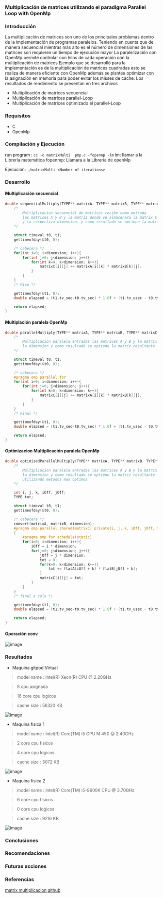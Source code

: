 ### Multiplicación de matrices utilizando el paradigma Parallel Loop with OpenMp

### Introducción

La multiplicación de matrices son uno de los principales problemas dentro de la implementación de programas paralelos.
Teniendo en cuenta que de manera secuencial mientras más alto es el número de dimensiones de las matrices son requieren un tiempo de ejecución mayor
La paralelización con OpenMp permite controlar con hilos de cada operación con la multiplicación de matrices 
Ejemplo que se desarrolló para la implementación es de la multiplicación de matrices cuadradas esto se realiza de manera eficiente con OpenMp además se plantea optimizar con la asignación en memoria para poder evitar los misses de cache. Los resultados de rendimiento se presentan en tres archivos
* Multiplicación de matrices secuencial
* Multiplicación de matrices parallel-Loop
* Multiplicación de matrices optimizado el parallel-Loop

### Requisitos 
* C
* OpenMp

### Compilación y Ejecución

run program :
`cc -o matrixMulti  pmp.c -fopenmp -lm`
lm: llamar a la Librería matemática
fopenmp: Llamara a la Librería de openMp

Ejecución:
`./matrixMulti <Number of iterations>`

### Desarrollo

#### Multiplicación secuencial
```c
double sequentialMultiply(TYPE** matrixA, TYPE** matrixB, TYPE** matrixC, int dimension){
	/*
        Multiplicacion secuencial de matrices recibe como entrada 
        las matrices A y B y la matriz donde se almacenara la matrix C
        y la respectiva dimension. y como resultado se optiene la matrix resultante
	*/

	struct timeval t0, t1;
	gettimeofday(&t0, 0);

	/* cabecera */
	for(int i=0; i<dimension; i++){
		for(int j=0; j<dimension; j++){
			for(int k=0; k<dimension; k++){
				matrixC[i][j] += matrixA[i][k] * matrixB[k][j];
			}
		}
	}
	/* Piso */

	gettimeofday(&t1, 0);
	double elapsed = (t1.tv_sec-t0.tv_sec) * 1.0f + (t1.tv_usec - t0.tv_usec) / 1000000.0f;

	return elapsed;
}

``` 

#### Multiplación paralela OpenMp

```c
double parallelMultiply(TYPE** matrixA, TYPE** matrixB, TYPE** matrixC, int dimension){
	/*
        Multipliacion paralela entradas las matrices A y B y la matrix C
        la dimension y como resultado se optiene la matriz resultante
	*/

	struct timeval t0, t1;
	gettimeofday(&t0, 0);

	/* cabecera */
	#pragma omp parallel for
	for(int i=0; i<dimension; i++){
		for(int j=0; j<dimension; j++){
			for(int k=0; k<dimension; k++){
				matrixC[i][j] += matrixA[i][k] * matrixB[k][j];
			}
		}
	}
	/* Final */

	gettimeofday(&t1, 0);
	double elapsed = (t1.tv_sec-t0.tv_sec) * 1.0f + (t1.tv_usec - t0.tv_usec) / 1000000.0f;

	return elapsed;
}
``` 

#### Optimizacion Multiplicación paralela OpenMp
```c
double optimizedParallelMultiply(TYPE** matrixA, TYPE** matrixB, TYPE** matrixC, int dimension){
	/*
	    Multipliacion paralela entradas las matrices A y B y la matrix C
        la dimension y como resultado se optiene la matriz resultante
        utilizando metodos mas optimos
	*/

	int i, j, k, iOff, jOff;
	TYPE tot;

	struct timeval t0, t1;
	gettimeofday(&t0, 0);

	/* cabecera */
	convert(matrixA, matrixB, dimension);
	#pragma omp parallel shared(matrixC) private(i, j, k, iOff, jOff, tot) num_threads(40)
	{
		#pragma omp for schedule(static)
		for(i=0; i<dimension; i++){
			iOff = i * dimension;
			for(j=0; j<dimension; j++){
				jOff = j * dimension;
				tot = 0;
				for(k=0; k<dimension; k++){
					tot += flatA[iOff + k] * flatB[jOff + k];
				}
				matrixC[i][j] = tot;
			}
		}
	}
	/* final o cola */

	gettimeofday(&t1, 0);
	double elapsed = (t1.tv_sec-t0.tv_sec) * 1.0f + (t1.tv_usec - t0.tv_usec) / 1000000.0f;

	return elapsed;
}
``` 

#### Operación conv 

![image](https://user-images.githubusercontent.com/50051312/88197470-28879400-cc08-11ea-9dd2-1efc39403776.png)


### Resultados
* Maquina gitpod Virtual
  
> model name      : Intel(R) Xeon(R) CPU @ 2.20GHz

> 8 cpu asignada

> 16 core cpu logicos

> cache size : 56320 KB
  
![image](https://user-images.githubusercontent.com/50051312/88010785-5327fe80-cadb-11ea-9e9b-840d06524f1c.png)

* Maquina fisica 1 
  
> model name	: Intel(R) Core(TM) i5 CPU       M 450  @ 2.40GHz

> 2 core cpu fisicos

> 4 core cpu logicos

> cache size : 3072 KB


![image](https://user-images.githubusercontent.com/50051312/88012293-21189b80-cadf-11ea-8e40-9ec53e149d98.png)


* Maquina fisica 2

> model name      : Intel(R) Core(TM) i5-9600K CPU @ 3.70GHz

> 6 core cpu fisicos

> 0 core cpu logicos

> cache size : 9216 KB


![image](https://user-images.githubusercontent.com/50051312/88013700-abaeca00-cae2-11ea-956d-659a31ee29fd.png)

### Conclusiones
### Recomendaciones
### Futuras acciones

### Referencias
[matrix multiplicacion github](https://github.com/crisjc6/compu-distribuida/tree/master/Unidad7)
